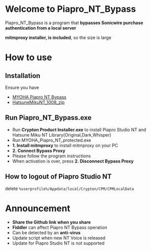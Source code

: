 # Welcome to Piapro_NT_Bypass
Piapro_NT_Bypass is a program that **bypasses Sonicwire purchase authentication from a local server**

**mitmproxy installer,  is included**, so the size is large

# How to use


## Installation

Ensure you have
- [MYOHA Piapro NT Bypass](https://github.com/MYOHA/Piapro_NT_Bypass/releases/download/Release3/MYOHA_Piapro_NT_protected.exe)
- [HatsuneMikuNT_1008_zip](https://anonfiles.com/NeKd63eay1/HatsuneMikuNT_1008_zip)

## Run Piapro_NT_Bypass.exe

- Run **Crypton Product Installer.exe** to install Piapro Studio NT and Hatsune Miku NT Library(Original,Dark,Whisper)
- Run MYOHA_Piapro_NT_protected.exe
- **1. Install mitmproxy** to install mitmproxy on your PC
- **2. Connect Bypass Proxy**
- Please follow the program instructions
- When activation is over, press **2. Disconnect Bypass Proxy**

## How to logout of Piapro Studio NT
delete `%userprofile%/Appdata/local/Crypton/CPM/CPMLocalData`

# Announcement
- **Share the Github link when you share**
- **Fiddler** can affect Piapro NT Bypass operation
- Can be detected by an **anti-virus**
- Update script when new NT Voice is released
- Update for Piapro Studio NT is not supported


